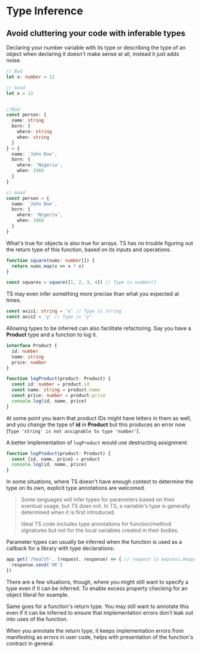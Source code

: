 # Type Inference

## Avoid cluttering your code with inferable types

Declaring your number variable with its type or describing the type of an object when declaring it doesn't make sense at
all, instead it just adds noise.

```typescript
// Bad
let x: number = 12

// Good
let x = 12


//Bad
const person: {
  name: string
  born: {
    where: string
    when: string
  }
} = {
  name: 'John Doe',
  born: {
    where: 'Nigeria',
    when: 1969
  }
}

// Good
const person = {
  name: 'John Doe',
  born: {
    where: 'Nigeria',
    when: 1969
  }
}
```

What's true for objects is also true for arrays. TS has no trouble figuring out the return type of this function, based
on its inputs and operations.

```typescript
function square(nums: number[]) {
  return nums.map(x => x * x)
}

const squares = square([1, 2, 3, 4]) // Type is number[]
```

TS may even infer something more precise than what you expected at times.

```typescript
const axis1: string = 'x' // Type is string
const axis2 = 'y' // Type is "y"
```

Allowing types to be inferred can also facilitate refactoring. Say you have a **Product** type and a function to log it.

```typescript
interface Product {
  id: number
  name: string
  price: number
}

function logProduct(product: Product) {
  const id: number = product.id
  const name: string = product.name
  const price: number = product.price
  console.log(id, name, price)
}
```

At some point you learn that product IDs might have letters in them as well, and you change the type of **id** in
**Product** but this produces an error now (`Type 'string' is not assignable to type 'number'`).

A better implementation of `logProduct` would use destructing assignment:

```typescript
function logProduct(product: Product) {
  const {id, name, price} = product
  console.log(id, name, price)
}
```

In some situations, where TS doesn't have enough context to determine the type on its own, explicit type annotations are
welcomed.

> Some languages will infer types for parameters based on their eventual usage, but TS does not. In TS, a variable's type
> is generally determined when it is first introduced.
>
> Ideal TS code includes type annotations for function/method signatures but not for the local variables created in their
> bodies.

Parameter types can usually be inferred when the function is used as a callback for a library with type declarations:

```typescript
app.get('/health', (request, response) => { // request is express.Request, response is express.Response
  response.send('OK')
})
```

There are a few situations, though, where you might still want to specify a type even if it can be inferred.
To enable excess property checking for an object literal for example.

Same goes for a function's return type. You may still want to annotate this even if it can be inferred to ensure that
implementation errors don't leak out into uses of the function.

When you annotate the return type, it keeps implementation errors from manifesting as errors in user code, helps with
presentation of the function's contract in general.
